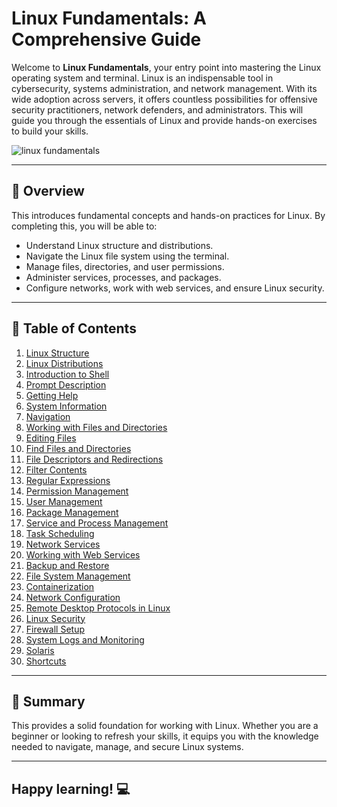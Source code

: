 # Linux Fundamentals: A Comprehensive Guide
Welcome to **Linux Fundamentals**, your entry point into mastering the Linux operating system and terminal. Linux is an indispensable tool in cybersecurity, systems administration, and network management. With its wide adoption across servers, it offers countless possibilities for offensive security practitioners, network defenders, and administrators. This will guide you through the essentials of Linux and provide hands-on exercises to build your skills.

![linux fundamentals](https://miro.medium.com/v2/resize:fit:740/0*ZLy2CvClAS4SBp86.jpg)

---

## 🌟 **Overview**
This introduces fundamental concepts and hands-on practices for Linux. By completing this, you will be able to:  
- Understand Linux structure and distributions.  
- Navigate the Linux file system using the terminal.  
- Manage files, directories, and user permissions.  
- Administer services, processes, and packages.  
- Configure networks, work with web services, and ensure Linux security.  

---

## 📖 **Table of Contents**
1. [Linux Structure](#linux-structure)  
2. [Linux Distributions](#linux-distributions)  
3. [Introduction to Shell](#introduction-to-shell)  
4. [Prompt Description](#prompt-description)  
5. [Getting Help](#getting-help)  
6. [System Information](#system-information)  
7. [Navigation](#navigation)  
8. [Working with Files and Directories](#working-with-files-and-directories)  
9. [Editing Files](#editing-files)  
10. [Find Files and Directories](#find-files-and-directories)  
11. [File Descriptors and Redirections](#file-descriptors-and-redirections)  
12. [Filter Contents](#filter-contents)  
13. [Regular Expressions](#regular-expressions)  
14. [Permission Management](#permission-management)  
15. [User Management](#user-management)  
16. [Package Management](#package-management)  
17. [Service and Process Management](#service-and-process-management)  
18. [Task Scheduling](#task-scheduling)  
19. [Network Services](#network-services)  
20. [Working with Web Services](#working-with-web-services)  
21. [Backup and Restore](#backup-and-restore)  
22. [File System Management](#file-system-management)  
23. [Containerization](#containerization)  
24. [Network Configuration](#network-configuration)  
25. [Remote Desktop Protocols in Linux](#remote-desktop-protocols-in-linux)  
26. [Linux Security](#linux-security)  
27. [Firewall Setup](#firewall-setup)  
28. [System Logs and Monitoring](#system-logs-and-monitoring)  
29. [Solaris](#solaris)  
30. [Shortcuts](#shortcuts)  

---

## 📝 **Summary**

This provides a solid foundation for working with Linux. Whether you are a beginner or looking to refresh your skills, it equips you with the knowledge needed to navigate, manage, and secure Linux systems. 

---

## Happy learning! 💻
